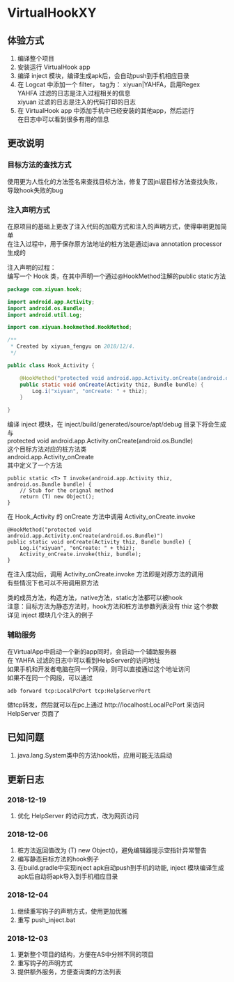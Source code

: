 # VirtualHookXY
## 体验方式
1. 编译整个项目
2. 安装运行 VirtualHook app
3. 编译 inject 模块，编译生成apk后，会自动push到手机相应目录    
4. 在 Logcat 中添加一个 filter， tag为： xiyuan|YAHFA，启用Regex  
    YAHFA 过滤的日志是注入过程相关的信息  
    xiyuan 过滤的日志是注入的代码打印的日志  
5. 在 VirtualHook app 中添加手机中已经安装的其他app，然后运行  
    在日志中可以看到很多有用的信息    

## 更改说明
### 目标方法的查找方式
使用更为人性化的方法签名来查找目标方法，修复了因jni层目标方法查找失败，导致hook失败的bug  

### 注入声明方式
在原项目的基础上更改了注入代码的加载方式和注入的声明方式，使得申明更加简单  
在注入过程中，用于保存原方法地址的桩方法是通过java annotation processor生成的  

注入声明的过程：  
编写一个 Hook 类，在其中声明一个通过@HookMethod注解的public static方法  
```java
package com.xiyuan.hook;

import android.app.Activity;
import android.os.Bundle;
import android.util.Log;

import com.xiyuan.hookmethod.HookMethod;

/**
 * Created by xiyuan_fengyu on 2018/12/4.
 */

public class Hook_Activity {

    @HookMethod("protected void android.app.Activity.onCreate(android.os.Bundle)")
    public static void onCreate(Activity thiz, Bundle bundle) {
        Log.i("xiyuan", "onCreate: " + thiz);
    }

}
```
编译 inject 模块，在 inject/build/generated/source/apt/debug 目录下将会生成与   
protected void android.app.Activity.onCreate(android.os.Bundle)  
这个目标方法对应的桩方法类  
android.app.Activity_onCreate  
其中定义了一个方法  
```
public static <T> T invoke(android.app.Activity thiz, android.os.Bundle bundle) {
    // Stub for the orignal method
    return (T) new Object();
}
```
在 Hook_Activity 的 onCreate 方法中调用 Activity_onCreate.invoke  
```
@HookMethod("protected void android.app.Activity.onCreate(android.os.Bundle)")
public static void onCreate(Activity thiz, Bundle bundle) {
    Log.i("xiyuan", "onCreate: " + thiz);
    Activity_onCreate.invoke(thiz, bundle);
}
```
在注入成功后，调用 Activity_onCreate.invoke 方法即是对原方法的调用  
有些情况下也可以不用调用原方法    

类的成员方法，构造方法，native方法，static方法都可以被hook  
注意：目标方法为静态方法时，hook方法和桩方法参数列表没有 thiz 这个参数   
详见 inject 模块几个注入的例子    

### 辅助服务
在VirtualApp中启动一个新的app同时，会启动一个辅助服务器  
在 YAHFA 过滤的日志中可以看到HelpServer的访问地址    
如果手机和开发者电脑在同一个网段，则可以直接通过这个地址访问  
如果不在同一个网段，可以通过
```
adb forward tcp:LocalPcPort tcp:HelpServerPort
```
做tcp转发，然后就可以在pc上通过 http://localhost:LocalPcPort 来访问 HelpServer 页面了  

## 已知问题
1. java.lang.System类中的方法hook后，应用可能无法启动  

## 更新日志
### 2018-12-19
1. 优化 HelpServer 的访问方式，改为网页访问  

### 2018-12-06
1. 桩方法返回值改为 (T) new Object()，避免编辑器提示空指针异常警告  
2. 编写静态目标方法的hook例子  
3. 在build.gradle中实现inject apk自动push到手机的功能, inject 模块编译生成apk后自动将apk导入到手机相应目录  

### 2018-12-04
1. 继续重写钩子的声明方式，使用更加优雅  
2. 重写 push_inject.bat  

### 2018-12-03
1. 更新整个项目的结构，方便在AS中分辨不同的项目
2. 重写钩子的声明方式
3. 提供额外服务，方便查询类的方法列表

